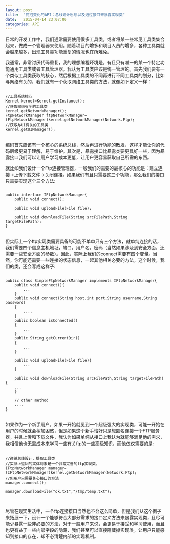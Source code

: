 ```yaml
---
layout: post
title:  "拥抱变化的API：总线设计思想以及通过接口来暴露实现类"
date:   2015-04-14 23:07:00
categories: API
---
```





日常的开发工作中，我们通常需要使用很多工具类，或者将某一些常见工具类集合起来，做成一个管理器来使用。随着项目的增多和项目人员的增多，各种工具类就会越来越多，出现工具类功能重复的情况也在所难免。

我通常，非常讨厌代码重复，我的理想编程环境是，有且只有唯一的某一个特定功能通用工具类或者工具管理器。我认为工具类应该是统一管理的。首先我们要有一个类似工具类获取的核心，然后根据工具类的不同再进行不同工具类的划分，比如与网络有关的，我们就有一个获取网络工具类的方法，就像如下定义一样：

<pre>
<code>
//工具系统核心
Kernel kernel=Kernel.getInstance();
//获取网络有关的工具类
kernel.getNetworkManager();
FtpNetworkManager ftpNetworkManager=(FtpNetworkManager)kernel.getNetworkManager(Network.Ftp);
//获取与UI有关的工具类
kernel.getUIManager();
</code>
</pre>

编码首先应该有一个核心的系统总线，然后再进行功能的散发，这样才能让你的代码层级更易于理解，易于维护。其次是，暴露接口比暴露类要更具好一些，因为暴露接口我们可以让用户学习成本更低，让用户更容易获取自己所需的东西。

就比如我们设计一个Ftp连接管理器，一般我们的需要的最核心的功能是：建立连接->上传下载文件->关闭连接。如果我们有且只需要这三个功能，那么我们的接口只需要实现这个三个方法:
<pre>
<code>
public interface IFtpNetworkManager{
	public void connect();
	
	public void uploadFile(File file);
	
	public void downloadFile(String srcFilePath,String targetFilePath);
}
</code>
</pre>

但实际上一个ftp实现类需要具备的可能不单单只有三个方法，就单纯连接的话，我们需要四个信息主机地址，端口，用户名，密码（当然如果涉及到安全方面，还需要一些安全方面的参数）。因此，实际上我们的connect需要有四个变量。当然，你可能还需要一些连接的状态信息，一起其他相关必要的方法，这个时候，我们的类，还会写成这样子:

<pre>
<code>
public class SimpleFtpNetworkManager implements IFtpNetworkManager{
	public void connect(){
		...
	}
	public void connect(String host,int port,String username,String password)
	{
		....
	}
	public boolean isConnected()
	{
		...
	}
	public String getCurrentDir()
	{
		...
	}
	
	public void uploadFile(File file){
		...
	}
	
	public void downloadFile(String srcFilePath,String targetFilePath){
	...
	}
	
	// other method
	....
}
</code>
</pre>

如果作为一个新手用户，如果一开始就见到一个超级强大的实现类，可能一开始在用户的时候就会稍加困惑，但是如果这个新手恰好只是想匿名连接一个FTP服务器，并且上传和下载文件，我认为如果单纯从接口上我认为就能够满足他的需求，我相信他也无需成本来学习一些有关ftp的一些高级知识，而他仅仅需要的是:

<pre>
<code>
//遵循总线设计，提取工具类
//实际上返回的实体对象是一个非常完善的ftp实现类。
IFtpNetworkManager manager=(IFtpNetworkManager)kernel.getNetworkManager(Network.Ftp);
//但用户只需要关心接口的方法
manager.connect();

manager.downloadFile("ok.txt","/tmp/temp.txt");

</code>
</pre>

尽管在现实生活中，一个ftp连接接口当然也不会这么简单，但是我们从这个例子来拓展一下，设计一个能够符合大部分需求的接口定义方法来暴露实现类，且尽可能少暴露一些非必要的方法，对于一般用户来说，会更易于接受和学习使用，而且也更有益于一些内部字段的隐藏，我们甚至可以直接隐藏掉实现类，让用户只能感知到接口的存在，却不必清楚内部的实现机制。





